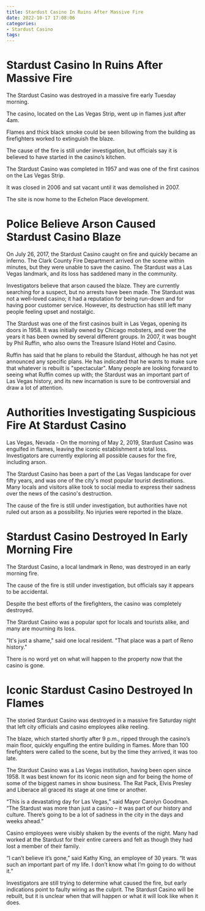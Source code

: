 ```yaml
---
title: Stardust Casino In Ruins After Massive Fire
date: 2022-10-17 17:08:06
categories:
- Stardust Casino
tags:
---
```



#  Stardust Casino In Ruins After Massive Fire

The Stardust Casino was destroyed in a massive fire early Tuesday morning.

The casino, located on the Las Vegas Strip, went up in flames just after 4am.

Flames and thick black smoke could be seen billowing from the building as firefighters worked to extinguish the blaze.

The cause of the fire is still under investigation, but officials say it is believed to have started in the casino’s kitchen.

The Stardust Casino was completed in 1957 and was one of the first casinos on the Las Vegas Strip.

It was closed in 2006 and sat vacant until it was demolished in 2007.

The site is now home to the Echelon Place development.

#  Police Believe Arson Caused Stardust Casino Blaze

On July 26, 2017, the Stardust Casino caught on fire and quickly became an inferno. The Clark County Fire Department arrived on the scene within minutes, but they were unable to save the casino. The Stardust was a Las Vegas landmark, and its loss has saddened many in the community.

Investigators believe that arson caused the blaze. They are currently searching for a suspect, but no arrests have been made. The Stardust was not a well-loved casino; it had a reputation for being run-down and for having poor customer service. However, its destruction has still left many people feeling upset and nostalgic.

The Stardust was one of the first casinos built in Las Vegas, opening its doors in 1958. It was initially owned by Chicago mobsters, and over the years it has been owned by several different groups. In 2007, it was bought by Phil Ruffin, who also owns the Treasure Island Hotel and Casino.

Ruffin has said that he plans to rebuild the Stardust, although he has not yet announced any specific plans. He has indicated that he wants to make sure that whatever is rebuilt is "spectacular". Many people are looking forward to seeing what Ruffin comes up with; the Stardust was an important part of Las Vegas history, and its new incarnation is sure to be controversial and draw a lot of attention.

#  Authorities Investigating Suspicious Fire At Stardust Casino

Las Vegas, Nevada - On the morning of May 2, 2019, Stardust Casino was engulfed in flames, leaving the iconic establishment a total loss. Investigators are currently exploring all possible causes for the fire, including arson.

The Stardust Casino has been a part of the Las Vegas landscape for over fifty years, and was one of the city's most popular tourist destinations. Many locals and visitors alike took to social media to express their sadness over the news of the casino's destruction.

The cause of the fire is still under investigation, but authorities have not ruled out arson as a possibility. No injuries were reported in the blaze.

#  Stardust Casino Destroyed In Early Morning Fire

The Stardust Casino, a local landmark in Reno, was destroyed in an early morning fire.

The cause of the fire is still under investigation, but officials say it appears to be accidental.

Despite the best efforts of the firefighters, the casino was completely destroyed.

The Stardust Casino was a popular spot for locals and tourists alike, and many are mourning its loss.

"It's just a shame," said one local resident. "That place was a part of Reno history."

There is no word yet on what will happen to the property now that the casino is gone.

#  Iconic Stardust Casino Destroyed In Flames

The storied Stardust Casino was destroyed in a massive fire Saturday night that left city officials and casino employees alike reeling.

The blaze, which started shortly after 9 p.m., ripped through the casino’s main floor, quickly engulfing the entire building in flames. More than 100 firefighters were called to the scene, but by the time they arrived, it was too late.

The Stardust Casino was a Las Vegas institution, having been open since 1958. It was best known for its iconic neon sign and for being the home of some of the biggest names in show business. The Rat Pack, Elvis Presley and Liberace all graced its stage at one time or another.

“This is a devastating day for Las Vegas,” said Mayor Carolyn Goodman. “The Stardust was more than just a casino – it was part of our history and culture. There’s going to be a lot of sadness in the city in the days and weeks ahead.”

Casino employees were visibly shaken by the events of the night. Many had worked at the Stardust for their entire careers and felt as though they had lost a member of their family.

“I can’t believe it’s gone,” said Kathy King, an employee of 30 years. “It was such an important part of my life. I don’t know what I’m going to do without it.”

Investigators are still trying to determine what caused the fire, but early indications point to faulty wiring as the culprit. The Stardust Casino will be rebuilt, but it is unclear when that will happen or what it will look like when it does.